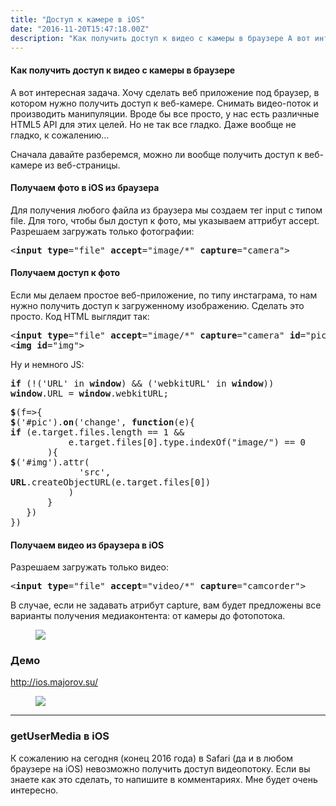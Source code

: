 ```yaml
---
title: "Доступ к камере в iOS"
date: "2016-11-20T15:47:18.00Z"
description: "Как получить доступ к видео с камеры в браузере А вот интересная задача. Хочу сделать веб приложение под браузер, в котором нужн"
---
```


<!--kg-card-begin: html--><h4>Как получить доступ к видео с камеры в браузере</h4>
<p>А вот интересная задача. Хочу сделать веб приложение под браузер, в котором нужно получить доступ к веб-камере. Снимать видео-поток и производить манипуляции. Вроде бы все просто, у нас есть различные HTML5 API для этих целей. Но не так все гладко. Даже вообще не гладко, к сожалению…</p>
<p>Сначала давайте разберемся, можно ли вообще получить доступ к веб-камере из веб-страницы.</p>
<h4>Получаем фото в iOS из браузера</h4>
<p>Для получения любого файла из браузера мы создаем тег input с типом file. Для того, чтобы был доступ к фото, мы указываем аттрибут accept. Разрешаем загружать только фотографии:</p>
<pre>&lt;<strong>input</strong> <strong>type</strong>="file" <strong>accept</strong>="image/*" <strong>capture</strong>="camera"&gt;</pre>
<h4>Получаем доступ к фото</h4>
<p>Если мы делаем простое веб-приложение, по типу инстаграма, то нам нужно получить доступ к загруженному изображению. Сделать это просто. Код HTML выглядит так:</p>
<pre>&lt;<strong>input</strong> <strong>type</strong>="file" <strong>accept</strong>="image/*" <strong>capture</strong>="camera" <strong>id</strong>="pic"&gt;<br>&lt;<strong>img</strong> <strong>id</strong>="img"&gt;</pre>
<p>Ну и немного JS:</p>
<pre><strong>if</strong> (!('URL' in <strong>window</strong>) &amp;&amp; ('webkitURL' in <strong>window</strong>))<br><strong>window</strong>.URL = <strong>window</strong>.webkitURL;</pre>
<pre><strong>$</strong>(f=&gt;{<br><strong>$</strong>('#pic').<strong>on</strong>('change', <strong>function</strong>(e){<br><strong>if</strong> (e.target.files.length == 1 &amp;&amp;      <br>           e.target.files[0].type.indexOf("image/") == 0<br>       ){<br><strong>$</strong>('#img').attr(<br>             'src',<br><strong>URL</strong>.createObjectURL(e.target.files[0])<br>           )<br>       }<br>   })<br>})</pre>
<h4>Получаем видео из браузера в iOS</h4>
<p>Разрешаем загружать только видео:</p>
<pre>&lt;<strong>input</strong> <strong>type</strong>="file" <strong>accept</strong>="video/*" <strong>capture</strong>="camcorder"&gt;</pre>
<p>В случае, если не задавать атрибут capture, вам будет предложены все варианты получения медиаконтента: от камеры до фотопотока.</p>
<figure>
<p><img data-width="640" data-height="1136" src="https://cdn-images-1.medium.com/max/800/1*009RmriZVk85l_S4LEgcQw.jpeg"><br />
</figure>
<h3>Демо</h3>
<p><a href="http://ios.majorov.su/" target="_blank" rel="noopener noreferrer">http://ios.majorov.su/</a></p>
<figure>
<p><img data-width="330" data-height="330" src="https://cdn-images-1.medium.com/max/800/1*OdXihMUf3-vJUr6_e5NSHQ.png"><br />
</figure>
<hr>
<h3>getUserMedia в iOS</h3>
<p>К сожалению на сегодня (конец 2016 года) в Safari (да и в любом браузере на iOS) невозможно получить доступ видеопотоку. Если вы знаете как это сделать, то напишите в комментариях. Мне будет очень интересно.</p>
<!--kg-card-end: html-->

